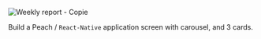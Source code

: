 
![Weekly report - Copie](https://github.com/user-attachments/assets/a77fbc44-5612-48f2-9fd8-c116278f7c82)




Build a Peach / `React-Native`  application screen with carousel, and 3 cards. 
